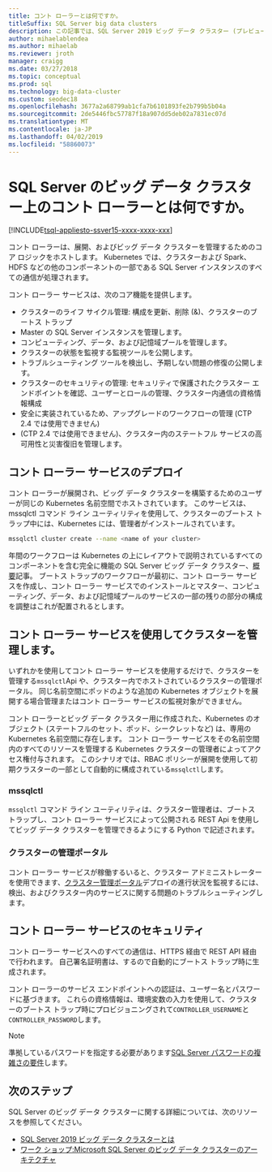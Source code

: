 ```yaml
---
title: コント ローラーとは何ですか。
titleSuffix: SQL Server big data clusters
description: この記事では、SQL Server 2019 ビッグ データ クラスター (プレビュー) のコント ローラーについて説明します。
author: mihaelablendea
ms.author: mihaelab
ms.reviewer: jroth
manager: craigg
ms.date: 03/27/2018
ms.topic: conceptual
ms.prod: sql
ms.technology: big-data-cluster
ms.custom: seodec18
ms.openlocfilehash: 3677a2a68799ab1cfa7b6101893fe2b799b5b04a
ms.sourcegitcommit: 2de5446fbc57787f18a907dd5deb02a7831ec07d
ms.translationtype: MT
ms.contentlocale: ja-JP
ms.lasthandoff: 04/02/2019
ms.locfileid: "58860073"
---
```

# <a name="what-is-the-controller-on-a-sql-server-big-data-cluster"></a>SQL Server のビッグ データ クラスター上のコント ローラーとは何ですか。

[!INCLUDE[tsql-appliesto-ssver15-xxxx-xxxx-xxx](../includes/tsql-appliesto-ssver15-xxxx-xxxx-xxx.md)]

コント ローラーは、展開、およびビッグ データ クラスターを管理するためのコア ロジックをホストします。 Kubernetes では、クラスターおよび Spark、HDFS などの他のコンポーネントの一部である SQL Server インスタンスのすべての通信が処理されます。 

コント ローラー サービスは、次のコア機能を提供します。

- クラスターのライフ サイクル管理: 構成を更新、削除 (&)、クラスターのブートス トラップ
- Master の SQL Server インスタンスを管理します。
- コンピューティング、データ、および記憶域プールを管理します。
- クラスターの状態を監視する監視ツールを公開します。
- トラブルシューティング ツールを検出し、予期しない問題の修復の公開します。
- クラスターのセキュリティの管理: セキュリティで保護されたクラスター エンドポイントを確認、ユーザーとロールの管理、クラスター内通信の資格情報構成
- 安全に実装されているため、アップグレードのワークフローの管理 (CTP 2.4 では使用できません)
- (CTP 2.4 では使用できません)、クラスター内のステートフル サービスの高可用性と災害復旧を管理します。

## <a name="deploying-the-controller-service"></a>コント ローラー サービスのデプロイ

コント ローラーが展開され、ビッグ データ クラスターを構築するためのユーザーが同じの Kubernetes 名前空間でホストされています。 このサービスは、mssqlctl コマンド ライン ユーティリティを使用して、クラスターのブートス トラップ中には、Kubernetes には、管理者がインストールされています。

```bash
mssqlctl cluster create --name <name of your cluster>
```

年間のワークフローは Kubernetes の上にレイアウトで説明されているすべてのコンポーネントを含む完全に機能の SQL Server ビッグ データ クラスター、[概要](big-data-cluster-overview.md)記事。 ブートス トラップのワークフローが最初に、コント ローラー サービスを作成し、コント ローラー サービスでのインストールとマスター、コンピューティング、データ、および記憶域プールのサービスの一部の残りの部分の構成を調整はこれが配置されるとします。

## <a name="managing-the-cluster-through-the-controller-service"></a>コント ローラー サービスを使用してクラスターを管理します。

いずれかを使用してコント ローラー サービスを使用するだけで、クラスターを管理する`mssqlctl`Api や、クラスター内でホストされているクラスターの管理ポータル。 同じ名前空間にポッドのような追加の Kubernetes オブジェクトを展開する場合管理またはコント ローラー サービスの監視対象ができません。

コント ローラーとビッグ データ クラスター用に作成された、Kubernetes のオブジェクト (ステートフルのセット、ポッド、シークレットなど) は、専用の Kubernetes 名前空間に存在します。 コント ローラー サービスをその名前空間内のすべてのリソースを管理する Kubernetes クラスターの管理者によってアクセス権付与されます。  このシナリオでは、RBAC ポリシーが展開を使用して初期クラスターの一部として自動的に構成されている`mssqlctl`します。 

### <a name="mssqlctl"></a>mssqlctl

`mssqlctl` コマンド ライン ユーティリティは、クラスター管理者は、ブートス トラップし、コント ローラー サービスによって公開される REST Api を使用してビッグ データ クラスターを管理できるようにする Python で記述されます。

### <a name="cluster-administration-portal"></a>クラスターの管理ポータル

コント ローラー サービスが稼働するいると、クラスター アドミニストレーターを使用できます、[クラスター管理ポータル](cluster-admin-portal.md)デプロイの進行状況を監視するには、検出、およびクラスター内のサービスに関する問題のトラブルシューティングします。

## <a name="controller-service-security"></a>コント ローラー サービスのセキュリティ

コント ローラー サービスへのすべての通信は、HTTPS 経由で REST API 経由で行われます。 自己署名証明書は、するので自動的にブートス トラップ時に生成されます。 

コント ローラーのサービス エンドポイントへの認証は、ユーザー名とパスワードに基づきます。 これらの資格情報は、環境変数の入力を使用して、クラスターのブートス トラップ時にプロビジョニングされて`CONTROLLER_USERNAME`と`CONTROLLER_PASSWORD`します。

> [!NOTE]
> 準拠しているパスワードを指定する必要があります[SQL Server パスワードの複雑さの要件](https://docs.microsoft.com/sql/relational-databases/security/password-policy?view=sql-server-2017)します。

## <a name="next-steps"></a>次のステップ

SQL Server のビッグ データ クラスターに関する詳細については、次のリソースを参照してください。

- [SQL Server 2019 ビッグ データ クラスターとは](big-data-cluster-overview.md)
- [ワーク ショップ:Microsoft SQL Server のビッグ データ クラスターのアーキテクチャ](https://github.com/Microsoft/sqlworkshops/tree/master/sqlserver2019bigdataclusters)

